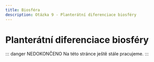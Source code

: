 ```yaml
---
title: Biosféra
description: Otázka 9 - Planterátní diferenciace biosféry
---
```


# **Planterátní diferenciace biosféry**

::: danger NEDOKONČENO
Na této stránce ještě stále pracujeme.
:::
